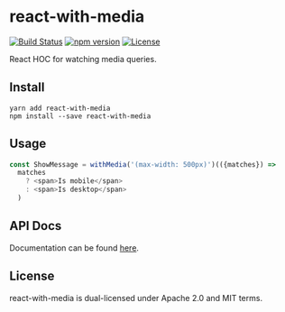 # react-with-media
[![Build Status](https://travis-ci.org/beanloop/react-with-media.svg?branch=master)](https://travis-ci.org/beanloop/react-with-media)
[![npm version](https://badge.fury.io/js/react-with-media.svg)](https://badge.fury.io/js/react-with-media)
[![License](http://img.shields.io/:license-mit-blue.svg)](http://doge.mit-license.org)

React HOC for watching media queries.

## Install
```
yarn add react-with-media
npm install --save react-with-media
```

## Usage
```typescript
const ShowMessage = withMedia('(max-width: 500px)')(({matches}) =>
  matches
    ? <span>Is mobile</span>
    : <span>Is desktop</span>
  )
```

## API Docs
Documentation can be found [here](https://beanloop.github.io/react-with-media/).

## License
react-with-media is dual-licensed under Apache 2.0 and MIT
terms.
